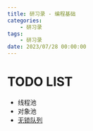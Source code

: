 ```yaml
---
title: 研习录 - 编程基础
categories: 
    - 研习录
tags:
    - 研习录
date: 2023/07/28 00:00:00
---
```


# TODO LIST
- 线程池
- 对象池
- [无锁队列](https://github.com/joeylichang/incubator-brpc/blob/master/src/bthread/work_stealing_queue.h)